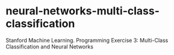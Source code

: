 # neural-networks-multi-class-classification
Stanford Machine Learning. Programming Exercise 3: Multi-Class Classification and Neural Networks
